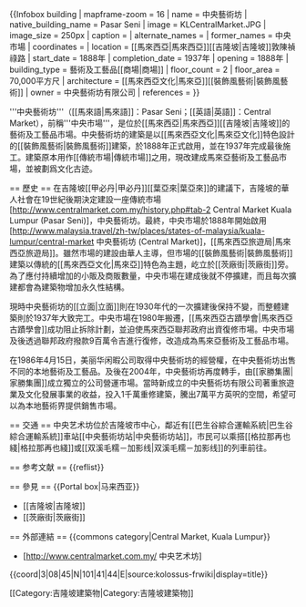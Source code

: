 
{{Infobox building
| mapframe-zoom = 16
| name               = 中央藝術坊
| native_building_name = Pasar Seni
| image              = KLCentralMarket.JPG
| image_size         = 250px
| caption            = 
| alternate_names    = 
| former_names       = 中央市場
| coordinates        = 
| location           = [[馬來西亞|馬來西亞]][[吉隆坡|吉隆坡]]敦陳禎祿路
| start_date         = 1888年
| completion_date    = 1937年
| opening            = 1888年
| building_type      = 藝術及工藝品[[商場|商場]]
| floor_count        = 2
| floor_area         = 70,000平方尺<ref name="ofcw-his"/>
| architecture       = [[馬來西亞文化|馬來亞]][[裝飾風藝術|裝飾風藝術]]
| owner              = 中央藝術坊有限公司
| references         = 
}}

'''中央藝術坊'''（[[馬來語|馬來語]]：Pasar Seni；[[英語|英語]]：Central Market），前稱'''中央市場'''，是位於[[馬來西亞|馬來西亞]][[吉隆坡|吉隆坡]]的藝術及工藝品市場。中央藝術坊的建築是以[[馬來西亞文化|馬來亞文化]]特色設計的[[裝飾風藝術|裝飾風藝術]]建築，於1888年正式啟用，並在1937年完成最後施工。建築原本用作[[傳統市場|傳統市場]]之用，現改建成馬來亞藝術及工藝品市場，並被劃爲文化古迹。

== 歷史 ==
在吉隆坡[[甲必丹|甲必丹]][[葉亞來|葉亞來]]的建議下，吉隆坡的華人社會在19世紀後期決定建設一座傳統市場<ref name="ofcw-his">[http://www.centralmarket.com.my/history.php#tab-2 Central Market Kuala Lumpur (Pasar Seni)]，中央藝術坊</ref>。最終，中央市場於1888年開始啟用<ref name="ofcw-his"/><ref name="mytb">[http://www.malaysia.travel/zh-tw/places/states-of-malaysia/kuala-lumpur/central-market 中央藝術坊 (Central Market)]，[[馬來西亞旅遊局|馬來西亞旅遊局]]</ref>。雖然市場的建設由華人主導<ref name="ofcw-his"/>，但市場的[[裝飾風藝術|裝飾風藝術]]建築以傳統的[[馬來西亞文化|馬來亞]]特色為主題，屹立於[[茨廠街|茨廠街]]旁<ref name="mytb"/>。為了應付持續增加的小販及商販數量，中央市場在建成後就不停擴建，而且每次擴建都會為建築物增加永久性結構<ref name="mytb"/>。

現時中央藝術坊的[[立面|立面]]則在1930年代的一次擴建後保持不變<ref name="ofcw-his"/>，而整體建築則於1937年大致完工<ref name="mytb"/>。中央市場在1980年搬遷，[[馬來西亞古蹟學會|馬來西亞古蹟學會]]成功阻止拆除計劃，並迫使馬來西亞聯邦政府出資復修市場<ref name="ofcw-his"/>。中央市場及後透過聯邦政府撥款9百萬令吉進行復修，改造成為馬來亞藝術及工藝品市場<ref name="ofcw-his"/>。

在1986年4月15日，美丽华闲暇公司取得中央藝術坊的經營權，在中央藝術坊出售不同的本地藝術及工藝品<ref name="ofcw-his"/>。及後在2004年，中央藝術坊再度轉手，由[[家勝集團|家勝集團]]成立獨立的公司營運市場<ref name="ofcw-his"/>。當時新成立的中央藝術坊有限公司著重旅遊業及文化發展事業的收益，投入1千萬重修建築，騰出7萬平方英呎的空間，希望可以為本地藝術界提供銷售市場<ref name="ofcw-his"/>。

== 交通 ==
中央艺术坊位於吉隆坡市中心，鄰近有[[巴生谷綜合運輸系統|巴生谷綜合運輸系統]]車站[[中央藝術坊站|中央藝術坊站]]，市民可以乘搭[[格拉那再也綫|格拉那再也綫]]或[[双溪毛糯－加影线|双溪毛糯－加影线]]的列車前往。

== 参考文献 ==
{{reflist}}

== 參見 ==
{{Portal box|马来西亚}}
* [[吉隆坡|吉隆坡]]
* [[茨廠街|茨廠街]]

== 外部連結 ==
{{commons category|Central Market, Kuala Lumpur}}
* [http://www.centralmarket.com.my/ 中央艺术坊]

{{coord|3|08|45|N|101|41|44|E|source:kolossus-frwiki|display=title}}

[[Category:吉隆坡建築物|Category:吉隆坡建築物]]